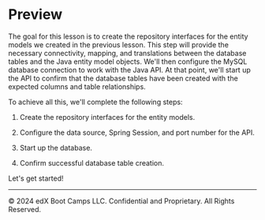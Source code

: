 # Preview

The goal for this lesson is to create the repository interfaces for the entity models we created in the previous lesson. This step will provide the necessary connectivity, mapping, and translations between the database tables and the Java entity model objects. We'll then configure the MySQL database connection to work with the Java API. At that point, we'll start up the API to confirm that the database tables have been created with the expected columns and table relationships.

To achieve all this, we'll complete the following steps:

1. Create the repository interfaces for the entity models.

2. Configure the data source, Spring Session, and port number for the API.

3. Start up the database.

4. Confirm successful database table creation.

Let's get started!

---
© 2024 edX Boot Camps LLC. Confidential and Proprietary. All Rights Reserved.